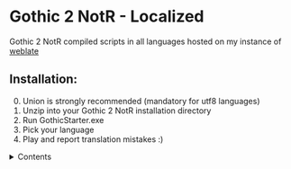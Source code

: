 # Gothic 2 NotR - Localized

Gothic 2 NotR compiled scripts in all languages hosted on my instance of [weblate](https://weblate.cokoliv.eu/projects/gothic-2-night-of-the-raven/#languages) 

## Installation:
0. Union is strongly recommended (mandatory for utf8 languages)
1. Unzip into your Gothic 2 NotR installation directory
2. Run GothicStarter.exe
3. Pick your language
4. Play and report translation mistakes :)

<details>

<summary>Contents</summary>

## Fonts  
The compiler supports escaped strings so you should see some new characters. The new fonts have been extended to cover all of the supported languages and contain a lot of new characters. Please provide feedback about the fonts as well.  
## Save files  
Since the different releases are only different by the content of the string table, the save file versions are fully compatible. To allow for "fast" checking of log entries in game, there is a plugin included (only available if you play with Union) that makes the logs persistent (if the translation changes, you do not have to start a new game to see the change) - which should probably be renamed to dynamic logs, oh well...
## Files  
 - `G2A_base.mod` - contains the common DAT files and the plugin for persistent logs
 - `G2A_fonts_cp125*.mod` - these contain new fonts for each used codepage
 - `G2A_fonts_chinese.mod` - contains the Chinese font + the [zFont](https://github.com/gratt-5r2/zfont) plugin
 - `G2A_[lang].mod` - contains the localized scripts GOTHIC.DAT, MENU.DAT and the output unit file (OU.BIN)
## Localized scripts
If you want the scripts with substituted language, let me know.

</details>
